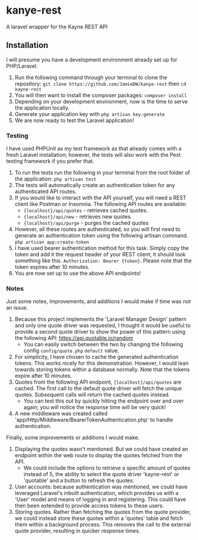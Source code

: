 # kanye-rest
 A laravel wrapper for the Kayne REST API

## Installation

I will presume you have a development environment already set up for PHP/Laravel.

1. Run the following command through your terminal to clone the repository: `git clone https://github.com/JamieDW/kanye-rest` then `cd kayne-rest`
2. You will then want to install the composer packages: `composer install`
3. Depending on your development environment, now is the time to serve the application locally.
4. Generate your application key with `php artisan key:generate`
5. We are now ready to test the Laravel application!

### Testing

I have used PHPUnit as my test framework as that already comes with a fresh Laravel installation; however, the tests will also work with the Pest testing framework if you prefer that.

1. To run the tests run the following in your terminal from the root folder of the application: `php artisan test`
2. The tests will automatically create an authentication token for any authenticated API routes.
3. If you would like to interact with the API yourself, you will need a REST client like Postman or Insomnia. The following API routes are available:
   - `{localhost}/api/quotes` - retrieves cached quotes.
   - `{localhost}/api/new` - retrieves new quotes.
   - `{localhost}/api/purge` - purges the cached quotes
4. However, all these routes are authenticated, so you will first need to generate an authentication token using the following artisan command. `php artisan app:create-token`
5. I have used bearer authentication method for this task. Simply copy the token and add it the request header of your REST client; it should look something like this. `Authorization: Bearer {token}`. Please note that the token expires after 10 minutes.
6. You are now set up to use the above API endpoints!

### Notes

Just some notes, improvements, and additions I would make if time was not an issue.

1. Because this project implements the 'Laravel Manager Design' pattern and only one quote driver was requested, I thought it would be useful to provide a second quote driver to show the power of this pattern using the following API: https://api.quotable.io/random
   - You can easily switch between the two by changing the following config `config/quote.php` `default` value.
2. For simplicity, I have chosen to cache the generated authentication tokens. This works nicely for this demonstration. However, I would lean towards storing tokens within a database normally. Note that the tokens expire after 10 minutes.
3. Quotes from the following API endpoint, `{localhost}/api/quotes` are cached. The first call to the default quote driver will fetch the unique quotes. Subsequent calls will return the cached quotes instead.
   - You can test this out by quickly hitting the endpoint over and over again; you will notice the response time will be very quick!
4. A new middleware was created called 'app/Http/Middleware/BearerTokenAuthentication.php' to handle authentication.

Finally, some improvements or additions I would make.

1. Displaying the quotes wasn't mentioned. But we could have created an endpoint within the web route to display the quotes fetched from the API.
   - We could include the options to retrieve a specific amount of quotes instead of 5, the ability to select the quote driver 'kayne-rest' or 'quotable' and a button to refresh the quotes.
2. User accounts: because authentication was mentioned, we could have leveraged Laravel's inbuilt authentication, which provides us with a 'User' model and means of logging in and registering. This could have then been extended to provide access tokens to these users.
3. Storing quotes. Rather than fetching the quotes from the quote provider, we could instead store these quotes within a 'quotes' table and fetch them within a background process. This removes the call to the external quote provider, resulting in quicker response times.







